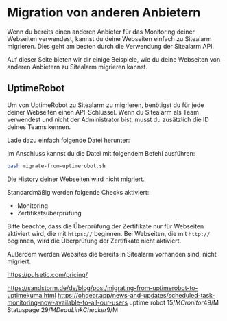 # Migration von anderen Anbietern

Wenn du bereits einen anderen Anbieter für das Monitoring deiner Webseiten verwendest, kannst du deine Webseiten einfach zu Sitealarm migrieren.
Dies geht am besten durch die Verwendung der Sitealarm API.

Auf dieser Seite bieten wir dir einige Beispiele, wie du deine Webseiten von anderen Anbietern zu Sitealarm migrieren kannst.

## UptimeRobot

Um von UptimeRobot zu Sitealarm zu migrieren, benötigst du für jede deiner Webseiten einen API-Schlüssel.
Wenn du Sitealarm als Team verwendest und nicht der Administrator bist, musst du zusätzlich die ID deines Teams kennen.

Lade dazu einfach folgende Datei herunter:

Im Anschluss kannst du die Datei mit folgendem Befehl ausführen:

```bash
bash migrate-from-uptimerobot.sh
```

Die History deiner Webseiten wird nicht migriert.

Standardmäßig werden folgende Checks aktiviert:
- Monitoring
- Zertifikatsüberprüfung

Bitte beachte, dass die Überprüfung der Zertifikate nur für Webseiten aktiviert wird, die mit `https://` beginnen.
Bei Webseiten, die mit `http://` beginnen, wird die Überprüfung der Zertifikate nicht aktiviert.

Außerdem werden Websites die bereits in Sitealarm vorhanden sind, nicht migriert.



https://pulsetic.com/pricing/

https://sandstorm.de/de/blog/post/migrating-from-uptimerobot-to-uptimekuma.html
https://ohdear.app/news-and-updates/scheduled-task-monitoring-now-available-to-all-our-users
uptime robot 15$/M
Cronitor 49$/M
Statuspage 29$/M
Dead Link Checker 9$/M

